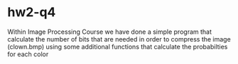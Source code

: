 # hw2-q4

Within Image Processing Course we have done a simple program that
calculate the number of bits that are needed in order to compress 
the image (clown.bmp) using some additional functions that calculate
the probabilties for each color
